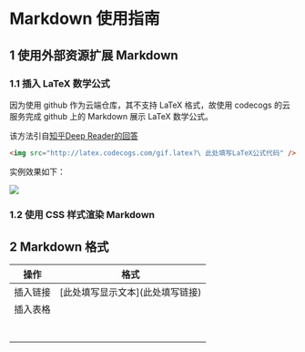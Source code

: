<link href="http://github.com/yrgoldteeth/darkdowncss/raw/master/darkdown.css" rel="stylesheet"></link>

# Markdown 使用指南

## 1 使用外部资源扩展 Markdown



### 1.1 插入 LaTeX 数学公式

因为使用 github 作为云端仓库，其不支持 LaTeX 格式，故使用 codecogs 的云服务完成 github 上的 Markdown 展示 LaTeX 数学公式。

该方法引自[知乎Deep Reader的回答](https://www.zhihu.com/question/26887527/answer/43166739)

```html
<img src="http://latex.codecogs.com/gif.latex?\ 此处填写LaTeX公式代码" />
```

实例效果如下：

<img src="http://latex.codecogs.com/gif.latex?\frac{\partial J}{\partial \theta_k^{(j)}}=\sum_{i:r(i,j)=1}{\big((\theta^{(j)})^Tx^{(i)}-y^{(i,j)}\big)x_k^{i}}+\lambda \theta_k^{(j)}" />

### 1.2 使用 CSS 样式渲染 Markdown



## 2 Markdown 格式

|   操作   |               格式                |
| :------: | :-------------------------------: |
| 插入链接 | \[此处填写显示文本](此处填写链接) |
| 插入表格 |                                   |
|          |                                   |
|          |                                   |
|          |                                   |
|          |                                   |
|          |                                   |
|          |                                   |
|          |                                   |



